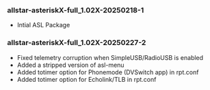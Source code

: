 ### allstar-asteriskX-full_1.02X-20250218-1
* Intial ASL Package

### allstar-asteriskX-full_1.02X-20250227-2
* Fixed telemetry corruption when SimpleUSB/RadioUSB is enabled
* Added a stripped version of asl-menu
* Added totimer option for Phonemode (DVSwitch app) in rpt.conf
* Added totimer option for Echolink/TLB in rpt.conf
